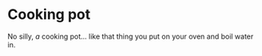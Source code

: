 # Cooking pot
No silly, _a_ cooking pot... like that thing you put on your oven and boil water in. 
